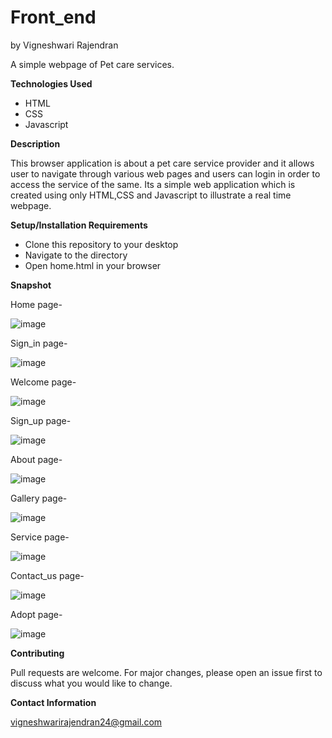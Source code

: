 # Front_end
by Vigneshwari Rajendran

A simple webpage of Pet care services.

**Technologies Used**

 - HTML
 - CSS
 - Javascript

**Description**

This browser application is about a pet care service provider and it allows user to navigate through various web pages and users can login in order to access the service of the same. Its a simple web application which is created using only HTML,CSS and Javascript to illustrate a real time webpage.

**Setup/Installation Requirements**

 - Clone this repository to your desktop
 - Navigate to the directory
 - Open home.html in your browser

**Snapshot**

Home page-

![image](https://user-images.githubusercontent.com/51949214/130123832-b1968104-1cf9-41dc-8ddf-eb0cac43d003.png)

Sign_in page-

![image](https://user-images.githubusercontent.com/51949214/128046232-a7b5ed86-46fa-4ae3-a08b-53cc9420e6e7.png)

Welcome page-

![image](https://user-images.githubusercontent.com/51949214/129948938-f00b4031-ad0f-4c23-ac45-f5bb71da6eb6.png)

Sign_up page-

![image](https://user-images.githubusercontent.com/51949214/129947495-8e0a403c-40ed-49c4-917e-c00580aa07bd.png)

About page-

![image](https://user-images.githubusercontent.com/51949214/128046616-e412ec59-6213-47b4-b36a-3adb3611530d.png)

Gallery page-

![image](https://user-images.githubusercontent.com/51949214/128046790-58bdf5af-d2ef-4c0e-a1cf-c851aef67fac.png)

Service page-

![image](https://user-images.githubusercontent.com/51949214/128046977-fa763c37-60e9-4fa9-b568-b68d1728ad0f.png)

Contact_us page-

![image](https://user-images.githubusercontent.com/51949214/128047118-f3e87645-e871-4738-adce-6ee24f90260a.png)

Adopt page-

![image](https://user-images.githubusercontent.com/51949214/128047450-9e2707b5-675a-4c27-915a-4ae7100a2fa9.png)

**Contributing**

Pull requests are welcome. For major changes, please open an issue first to discuss what you would like to change.


**Contact Information**

vigneshwarirajendran24@gmail.com
